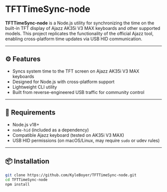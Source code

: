 # TFTTimeSync-node

**TFTTimeSync-node** is a Node.js utility for synchronizing the time on the built-in TFT display of Ajazz AK35i V3 MAX keyboards and other supported models. This project replicates the functionality of the official Ajazz tool, enabling cross-platform time updates via USB HID communication.

---

## ⚙️ Features

- Syncs system time to the TFT screen on Ajazz AK35i V3 MAX keyboards
- Designed for Node.js with cross-platform support
- Lightweight CLI utility
- Built from reverse-engineered USB traffic for community control

---

## 🧱 Requirements

- Node.js v18+
- `node-hid` (included as a dependency)
- Compatible Ajazz keyboard (tested on AK35i V3 MAX)
- USB HID permissions (on macOS/Linux, may require `sudo` or udev rules)

---

## 📦 Installation

```bash
git clone https://github.com/KyleBoyer/TFTTimeSync-node.git
cd TFTTimeSync-node
npm install
